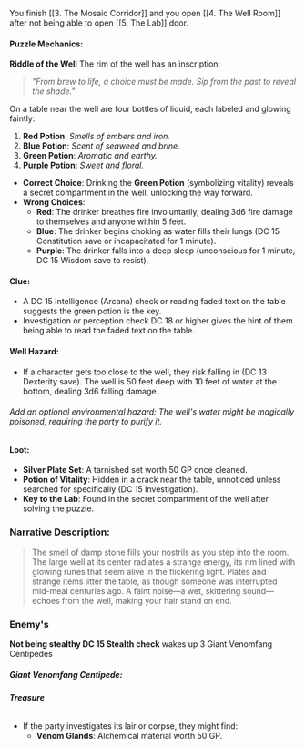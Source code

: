 You finish [[3. The Mosaic Corridor]] and
you open [[4. The Well Room]] after not being able to open [[5. The Lab]] door. 
#### **Puzzle Mechanics**: 
**Riddle of the Well**
The rim of the well has an inscription:

> *"From brew to life, a choice must be made. Sip from the past to reveal the shade."*

On a table near the well are four bottles of liquid, each labeled and glowing faintly:
1. **Red Potion**: *Smells of embers and iron.*  
2. **Blue Potion**: *Scent of seaweed and brine.*  
3. **Green Potion**: *Aromatic and earthy.*  
4. **Purple Potion**: *Sweet and floral.*

- **Correct Choice**: Drinking the **Green Potion** (symbolizing vitality) reveals a secret compartment in the well, unlocking the way forward.
- **Wrong Choices**:
  - **Red**: The drinker breathes fire involuntarily, dealing 3d6 fire damage to themselves and anyone within 5 feet.
  - **Blue**: The drinker begins choking as water fills their lungs (DC 15 Constitution save or incapacitated for 1 minute).
  - **Purple**: The drinker falls into a deep sleep (unconscious for 1 minute, DC 15 Wisdom save to resist).

#### **Clue**: 
- A DC 15 Intelligence (Arcana) check or reading faded text on the table suggests the green potion is the key.
- Investigation or perception check DC 18 or higher gives the hint of them being able to read the faded text on the table.

#### **Well Hazard**: 
- If a character gets too close to the well, they risk falling in (DC 13 Dexterity save). The well is 50 feet deep with 10 feet of water at the bottom, dealing 3d6 falling damage.
###### Add an optional environmental hazard: The well's water might be magically poisoned, requiring the party to purify it.

#### **Loot**:
- **Silver Plate Set**: A tarnished set worth 50 GP once cleaned.
- **Potion of Vitality**: Hidden in a crack near the table, unnoticed unless searched for specifically (DC 15 Investigation).
- **Key to the Lab**: Found in the secret compartment of the well after solving the puzzle.

### **Narrative Description**:
> The smell of damp stone fills your nostrils as you step into the room. The large well at its center radiates a strange energy, its rim lined with glowing runes that seem alive in the flickering light. Plates and strange items litter the table, as though someone was interrupted mid-meal centuries ago. A faint noise—a wet, skittering sound—echoes from the well, making your hair stand on end.

### **Enemy's**
**Not being stealthy DC 15 Stealth check**
wakes up 3 Giant Venomfang Centipedes 
##### **Giant Venomfang Centipede:**
###### **Treasure**
- If the party investigates its lair or corpse, they might find:
    - **Venom Glands**: Alchemical material worth 50 GP.
